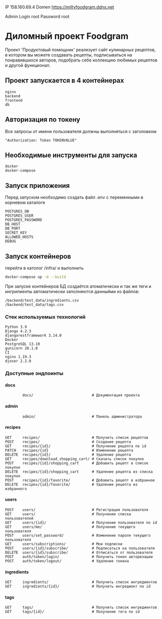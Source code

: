 IP 158.160.69.4
Domen <https://miltyfoodgram.ddns.net>

Admin
Login root
Password root
# Диломный проект Foodgram

Проект 'Продуктовый помощник' реализует сайт кулинарных рецептов,
в котором вы можете создавать рецепты, подписываться на понравившихся
авторов, подобрать себе коллекцию любимых рецептов и другой функционал.

## Проект запускается в 4 контейнерах

    nginx
    backend
    frontend
    db

## Авторизация по токену

Все запросы от имени пользователя должны выполняться с заголовком

    "Authorization: Token TOKENVALUE"

## Необходимые инструменты для запуска

    docker
    docker-compose

## Запуск приложения

Перед запуском необходимо создать файл .env с переменными в
корневом каталоге

    POSTGRES_DB
    POSTGRES_USER
    POSTGRES_PASSWORD
    DB_HOST
    DB_PORT
    SECRET_KEY
    ALLOWED_HOSTS
    DEBUG

## Запуск контейнеров

перейти в католог /infra/ и выполнить

```bash
docker-compose up -d --build
```

При запуске контейнеров БД создаётся атоматически и так же теги и
ингрилиенты автоматически заполняются данныйми из файлов:

    /backend/test_data/ingredients.csv
    /backend/test_data/tags.csv


### Стек используемых технологий

    Python 3.9
    Django 4.2.3
    djangorestframework 3.14.0
    Docker
    PostgreSQL 13.10
    gunicorn 20.1.0
    CI
    nginx 1.19.3
    djoser 2.2.0

### Доступные эндпоинты

#### docs

            docs/                           # Документация проекта

#### admin

            admin/                          # Панель администратора

#### recipes

    GET     recipes/                        # Получить список рецептов
    POST    recipes/                        # Создание рецепта
    GET     recipes/{id}/                   # Получение рецепта по id
    PATCH   recipes/{id}                    # Изменение рецепта
    DELETE  recipes/{id}/                   # Удаление рецепта
    GET     recipes/download_shopping_cart/ # Скачать список покупок
    POST    recipes/{id}/shopping_cart      # Добавить рецепт в список покупок
    DELETE  recipes/{id}/shopping_cart      # Удаление рецепта из списка покупок
    POST    recipes/{id}/favorite/          # Добавить рецепт в избранное
    DELETE  recipes/{id}/favorite/          # Удаление рецепта из избранного

#### users

    POST    users/                          # Регистрация пользователя
    GET     users/                          # Получение списка пользователей
    GET     users/{id}/                     # Получение пользователя по id
    GET     users/me/                       # Получение текущего пользователя
    POST    users/set_password/             # Изменение пароля текущего пользователя
    GET     users/subscriptions/            # Мои подписки
    POST    users/{id}/subscribe/           # Подписаться на пользователя
    DELETE  users/{id}/subscribe/           # Отписаться от пользователя
    POST    auth/token/login/               # Получить токен авторизации
    POST    auth/token/logout/              # Удаление токена

#### ingredients

    GET     ingredients/                    # Получить список ингредиентов
    GET     ingredients/{id}/               # Получить ингредиент по id

#### tags

    GET     tags/                           # Получить список ингредиентов
    GET     tags/{id}/                      # Получение тега по id
